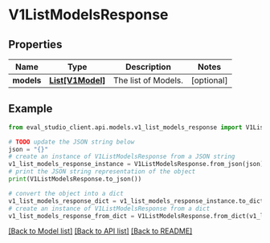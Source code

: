 # V1ListModelsResponse


## Properties

Name | Type | Description | Notes
------------ | ------------- | ------------- | -------------
**models** | [**List[V1Model]**](V1Model.md) | The list of Models. | [optional] 

## Example

```python
from eval_studio_client.api.models.v1_list_models_response import V1ListModelsResponse

# TODO update the JSON string below
json = "{}"
# create an instance of V1ListModelsResponse from a JSON string
v1_list_models_response_instance = V1ListModelsResponse.from_json(json)
# print the JSON string representation of the object
print(V1ListModelsResponse.to_json())

# convert the object into a dict
v1_list_models_response_dict = v1_list_models_response_instance.to_dict()
# create an instance of V1ListModelsResponse from a dict
v1_list_models_response_from_dict = V1ListModelsResponse.from_dict(v1_list_models_response_dict)
```
[[Back to Model list]](../README.md#documentation-for-models) [[Back to API list]](../README.md#documentation-for-api-endpoints) [[Back to README]](../README.md)


